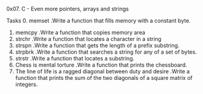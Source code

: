 0x07. C - Even more pointers, arrays and strings

Tasks
0. memset
   .Write a function that fills memory with a constant byte.
1. memcpy
   .Write a function that copies memory area
2. strchr
   .Write a function that locates a character in a string
3. strspn
   .Write a function that gets the length of a prefix substring.
4. strpbrk
   .Write a function that searches a string for any of a set of bytes.
5. strstr
   .Write a function that locates a substring.
6. Chess is mental torture
   .Write a function that prints the chessboard.
7. The line of life is a ragged diagonal between duty and desire
   .Write a function that prints the sum of the two diagonals of a square matrix of integers.

     
